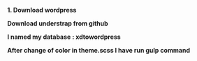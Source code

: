 **1. Download wordpress**

**Download understrap from github**

**I named my database : xdtowordpress**

**After change of color in theme.scss I have run gulp command**
